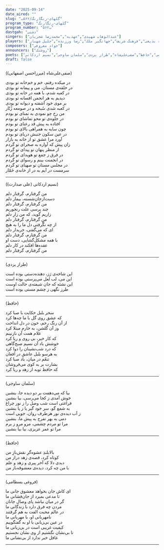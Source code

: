 ```yaml
---
date: "2025-09-14"
date_aired: ""
slug: "گلهای-رنگارنگ/۵۶۲ب"
program_type: "گلهای-رنگارنگ"
program_number: "۵۶۲ب"
dastgah: "دشتی"
singers: ["عبدالوهاب شهیدی","عهدیه","محمدرضا شجریان"]
players: ["حبیب‌الله بدیعی","فرهنگ شریف","جهانگیر ملک","رضا ورزنده","جلیل شهناز"]
composers: ["جواد معروفی"]
announcers: ["روشنک"]
poets: ["فروغی بسطامی","حافظ","صفی‌علی‌شاه","طراز یزدی","سلمان ساوجی","نسیم اردکانی"]
draft: false
---
```


(صفی‌علی‌شاه (میرزاحسن اصفهانی))

در میکده رفتم، خم و خم‌خانه تو بودی  
در حلقه‌ی مستان، می و پیمانه تو بودی  
در کعبه شدم، با همه در خانه تو بودی  
دیدیم به هر انجمن افسانه تو بودی  
بر موی خود آشفته و دیوانه تو بودی  
در کعبه شدی سُبحه و در صومعه زُنّار  
من رخ چو نمودی به تمنای تو بودم  
در جلوه‌ی تو محو تماشای تو بودم  
افتاده به پیش قد رعنای تو بودم  
چون سایه به همراهی بالای تو بودم  
در عین سکون جنبش دریای تو بودم  
آورد مرا عشق تو از خانه به بازار  
زان پیش که آواره به صحرای تو گردم  
از منظر پنهان تو پیدای تو گردم  
در فرق ز جمع تو هویدای تو گردم  
در انجمنت بینم و رسوای تو گردم  
در مجلس مستان تو صهبای تو گردم  
سرمست در آیم به در از خانه‌ی خَمّار  

---

(نسیم اردکانی (علی صدارت))

من گرفتارم، گرفتار دلم  
دست‌از‌جان‌شسته، بیمار دلم  
من گرفتارم، گرفتار دلم    
چند پرسی علت رنجوریم  
زاریم گوید، که من زارِ دلم  
من گرفتارم، گرفتار دلم  
از چه نگْرفتی دل ما را به هیچ  
ای که می‌گفتی، خریدار دلم   
من گرفتارم، گرفتار دلم  
با همه مشکل‌گشایی، دست او  
عقده‌ها افکند در کار دلم  
من گرفتارم، گرفتار دلم   

---

(طراز یزدی)

این شاخه‌ی رَز، دهنده‌دستی بوده است  
این می، لب لعل می‌پرستی بوده است  
این نشئه که جان شیفته‌ی حالت اوست  
طرز نگهی ز چشم مستی بوده است  

---

(حافظ)

سحر بلبل حکایت با صبا کرد  
که عشق روی گل با ما چه‌ها کرد  
از آن رنگ رخم، خون در دل انداخت  
وز آن گلشن، به خارم مبتلا کرد  
غلام همت آن نازنینم  
که کار خیر، بی روی و ریا کرد  
خوشش باد آن نسیم صبح‌گاهی  
که درد شب‌نشینان را دوا کرد  
به هرسو بلبل عاشق در افغان  
تنعّم در میان، باد صبا کرد  
بشارت بر به کوی می‌فروشان  
که حافظ توبه از زهد و ریا کرد

---

(سلمان ساوجی)

بیا كه می‌دهمت بر دو دیده جا، بنشین  
خوش آمدی ز كجا می‌رسی، بیا بنشین  
فراغتی است شب وصل را ز نور چراغ  
به شمع گو، سر خود گیر یا ز پا بنشین  
ز آب دیده‌ی نور هرطرف روان، جویی است  
دمی به بهر تفرج به پیش ما، بنشین  
مرا تو مردم چشمی، مرو مرو ز برم  
مرا تو عمر عزیزی، بیا بیا بنشین

---

(حافظ)

بالابلندِ عشوه‌گرِ نقش‌بازِ من  
کوتاه کرد، قصه‌ی زهد دراز من  
دیدی دلا که آخر پیری و زهد و علم  
با من چه کرد، دیده‌ی معشوقه‌باز من

---

(فروغی بسطامی)  

ای کاش جان بخواهد معشوق جانی ما  
تا مدعی بمیرد از جان‌فشانی ما  
گر در میان نباشد پای وصال جانان  
مردن چه فرق دارد با زندگانی ما  
در عالم محبت الفت به هم گرفتند  
نامهربانی او، با مهربانی ما  
در عین بی‌زبانی با او به گفتگوییم  
کیفیت غریبی است در بی‌‌زبانی ما  
تا بی‌نشان نگشتیم از وی نشان نجستیم  
غافل خبر ندارد از بی‌نشانی ما

---


